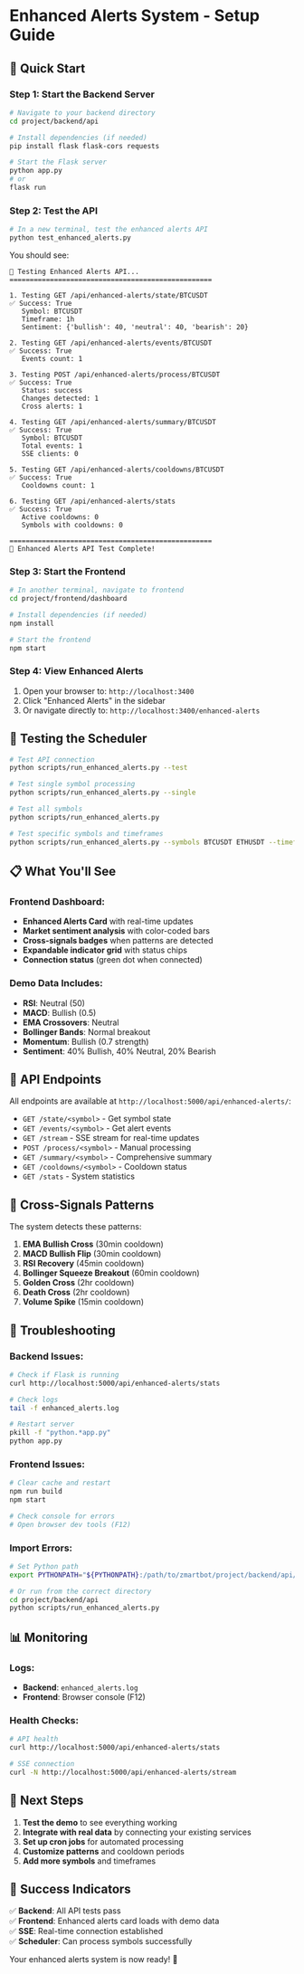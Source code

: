# Enhanced Alerts System - Setup Guide

## 🚀 Quick Start

### Step 1: Start the Backend Server

```bash
# Navigate to your backend directory
cd project/backend/api

# Install dependencies (if needed)
pip install flask flask-cors requests

# Start the Flask server
python app.py
# or
flask run
```

### Step 2: Test the API

```bash
# In a new terminal, test the enhanced alerts API
python test_enhanced_alerts.py
```

You should see:
```
🧪 Testing Enhanced Alerts API...
==================================================

1. Testing GET /api/enhanced-alerts/state/BTCUSDT
✅ Success: True
   Symbol: BTCUSDT
   Timeframe: 1h
   Sentiment: {'bullish': 40, 'neutral': 40, 'bearish': 20}

2. Testing GET /api/enhanced-alerts/events/BTCUSDT
✅ Success: True
   Events count: 1

3. Testing POST /api/enhanced-alerts/process/BTCUSDT
✅ Success: True
   Status: success
   Changes detected: 1
   Cross alerts: 1

4. Testing GET /api/enhanced-alerts/summary/BTCUSDT
✅ Success: True
   Symbol: BTCUSDT
   Total events: 1
   SSE clients: 0

5. Testing GET /api/enhanced-alerts/cooldowns/BTCUSDT
✅ Success: True
   Cooldowns count: 1

6. Testing GET /api/enhanced-alerts/stats
✅ Success: True
   Active cooldowns: 0
   Symbols with cooldowns: 0

==================================================
🎉 Enhanced Alerts API Test Complete!
```

### Step 3: Start the Frontend

```bash
# In another terminal, navigate to frontend
cd project/frontend/dashboard

# Install dependencies (if needed)
npm install

# Start the frontend
npm start
```

### Step 4: View Enhanced Alerts

1. Open your browser to: `http://localhost:3400`
2. Click "Enhanced Alerts" in the sidebar
3. Or navigate directly to: `http://localhost:3400/enhanced-alerts`

## 🧪 Testing the Scheduler

```bash
# Test API connection
python scripts/run_enhanced_alerts.py --test

# Test single symbol processing
python scripts/run_enhanced_alerts.py --single

# Test all symbols
python scripts/run_enhanced_alerts.py

# Test specific symbols and timeframes
python scripts/run_enhanced_alerts.py --symbols BTCUSDT ETHUSDT --timeframes 1h 4h
```

## 📋 What You'll See

### Frontend Dashboard:
- **Enhanced Alerts Card** with real-time updates
- **Market sentiment analysis** with color-coded bars
- **Cross-signals badges** when patterns are detected
- **Expandable indicator grid** with status chips
- **Connection status** (green dot when connected)

### Demo Data Includes:
- **RSI**: Neutral (50)
- **MACD**: Bullish (0.5)
- **EMA Crossovers**: Neutral
- **Bollinger Bands**: Normal breakout
- **Momentum**: Bullish (0.7 strength)
- **Sentiment**: 40% Bullish, 40% Neutral, 20% Bearish

## 🔧 API Endpoints

All endpoints are available at `http://localhost:5000/api/enhanced-alerts/`:

- `GET /state/<symbol>` - Get symbol state
- `GET /events/<symbol>` - Get alert events
- `GET /stream` - SSE stream for real-time updates
- `POST /process/<symbol>` - Manual processing
- `GET /summary/<symbol>` - Comprehensive summary
- `GET /cooldowns/<symbol>` - Cooldown status
- `GET /stats` - System statistics

## 🎯 Cross-Signals Patterns

The system detects these patterns:
1. **EMA Bullish Cross** (30min cooldown)
2. **MACD Bullish Flip** (30min cooldown)
3. **RSI Recovery** (45min cooldown)
4. **Bollinger Squeeze Breakout** (60min cooldown)
5. **Golden Cross** (2hr cooldown)
6. **Death Cross** (2hr cooldown)
7. **Volume Spike** (15min cooldown)

## 🚨 Troubleshooting

### Backend Issues:
```bash
# Check if Flask is running
curl http://localhost:5000/api/enhanced-alerts/stats

# Check logs
tail -f enhanced_alerts.log

# Restart server
pkill -f "python.*app.py"
python app.py
```

### Frontend Issues:
```bash
# Clear cache and restart
npm run build
npm start

# Check console for errors
# Open browser dev tools (F12)
```

### Import Errors:
```bash
# Set Python path
export PYTHONPATH="${PYTHONPATH}:/path/to/zmartbot/project/backend/api/src"

# Or run from the correct directory
cd project/backend/api
python scripts/run_enhanced_alerts.py
```

## 📊 Monitoring

### Logs:
- **Backend**: `enhanced_alerts.log`
- **Frontend**: Browser console (F12)

### Health Checks:
```bash
# API health
curl http://localhost:5000/api/enhanced-alerts/stats

# SSE connection
curl -N http://localhost:5000/api/enhanced-alerts/stream
```

## 🔄 Next Steps

1. **Test the demo** to see everything working
2. **Integrate with real data** by connecting your existing services
3. **Set up cron jobs** for automated processing
4. **Customize patterns** and cooldown periods
5. **Add more symbols** and timeframes

## 🎉 Success Indicators

✅ **Backend**: All API tests pass  
✅ **Frontend**: Enhanced alerts card loads with demo data  
✅ **SSE**: Real-time connection established  
✅ **Scheduler**: Can process symbols successfully  

Your enhanced alerts system is now ready! 🚀
